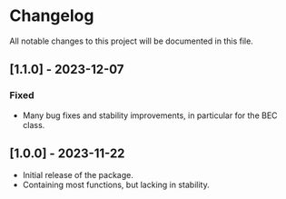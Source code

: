 # Changelog

All notable changes to this project will be documented in this file.

## [1.1.0] - 2023-12-07
### Fixed
- Many bug fixes and stability improvements, in particular for the BEC class.

## [1.0.0] - 2023-11-22
- Initial release of the package.
- Containing most functions, but lacking in stability.